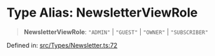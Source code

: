 # Type Alias: NewsletterViewRole

> **NewsletterViewRole**: `"ADMIN"` \| `"GUEST"` \| `"OWNER"` \| `"SUBSCRIBER"`

Defined in: [src/Types/Newsletter.ts:72](https://github.com/Fokusdotid/bail/blob/3856b89f13bbe82f2e10396a28cd4ef2089de845/src/Types/Newsletter.ts#L72)
